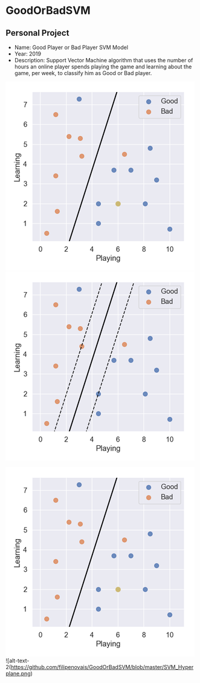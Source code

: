 # GoodOrBadSVM

Personal Project
--------

- Name: Good Player or Bad Player SVM Model
- Year: 2019
- Description: Support Vector Machine algorithm that uses the number of hours an online player spends playing the game and learning about the game, per week, to classify him as Good or Bad player.

![alt text](https://github.com/filipenovais/GoodOrBadSVM/blob/master/SVM_Classification.png)
![alt text](https://github.com/filipenovais/GoodOrBadSVM/blob/master/SVM_Hyperplane.png)

![alt-text-1](https://github.com/filipenovais/GoodOrBadSVM/blob/master/SVM_Classification.png) ![alt-text-2(https://github.com/filipenovais/GoodOrBadSVM/blob/master/SVM_Hyperplane.png)

